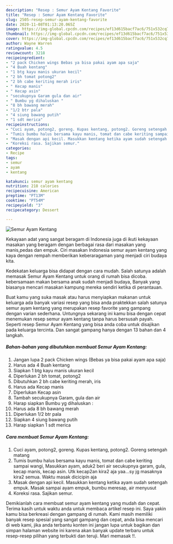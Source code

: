 ```yaml
---
description: "Resep : Semur Ayam Kentang Favorite"
title: "Resep : Semur Ayam Kentang Favorite"
slug: 2505-resep-semur-ayam-kentang-favorite
date: 2020-11-08T01:13:20.065Z
image: https://img-global.cpcdn.com/recipes/ef13d615bacf7ac6/751x532cq70/semur-ayam-kentang-foto-resep-utama.jpg
thumbnail: https://img-global.cpcdn.com/recipes/ef13d615bacf7ac6/751x532cq70/semur-ayam-kentang-foto-resep-utama.jpg
cover: https://img-global.cpcdn.com/recipes/ef13d615bacf7ac6/751x532cq70/semur-ayam-kentang-foto-resep-utama.jpg
author: Wayne Warren
ratingvalue: 4.5
reviewcount: 3218
recipeingredient:
- "2 pack Chicken wings Bebas ya bisa pakai ayam apa saja"
- "4 Buah kentang"
- "1 btg kayu manis ukuran kecil"
- "2 bh tomat potong2"
- "2 bh cabe keriting merah iris"
- " Kecap manis"
- " Kecap asin"
- "secukupnya Garam gula dan air"
- " Bumbu yg dihaluskan "
- "8 bh bawang merah"
- "1/2 btr pala"
- "4 siung bawang putih"
- "1 sdt merica"
recipeinstructions:
- "Cuci ayam, potong2, goreng. Kupas kentang, potong2. Goreng setengah matang"
- "Tumis bumbu halus bersama kayu manis, tomat dan cabe keriting sampai wangi, Masukkan ayam, aduk2 beri air secukupnya garam, gula, kecap manis, kecap asin. Utk kecap2an kira2 aja yaa...sy jg masaknya kira2 semua. Waktu masak dicicipin aja"
- "Masak dengan api kecil. Masukkan kentang ketika ayam sudah setengah empuk. Masak sampai ayam empuk, bumbu meresap, air menyusut"
- "Koreksi rasa. Sajikan semur."
categories:
- Recipe
tags:
- semur
- ayam
- kentang

katakunci: semur ayam kentang 
nutrition: 218 calories
recipecuisine: American
preptime: "PT13M"
cooktime: "PT54M"
recipeyield: "3"
recipecategory: Dessert

---
```



![Semur Ayam Kentang](https://img-global.cpcdn.com/recipes/ef13d615bacf7ac6/751x532cq70/semur-ayam-kentang-foto-resep-utama.jpg)

Kekayaan adat yang sangat beragam di Indonesia juga di ikuti kekayaan masakan yang beragam dengan berbagai rasa dari masakan yang manis,pedas dan empuk. Ciri masakan Indonesia semur ayam kentang yang kaya dengan rempah memberikan keberaragaman yang menjadi ciri budaya kita.


Kedekatan keluarga bisa didapat dengan cara mudah. Salah satunya adalah memasak Semur Ayam Kentang untuk orang di rumah bisa dicoba. kebersamaan makan bersama anak sudah menjadi budaya, Banyak yang biasanya mencari masakan kampung mereka sendiri ketika di perantauan.



Buat kamu yang suka masak atau harus menyiapkan makanan untuk keluarga ada banyak variasi resep yang bisa anda praktekkan salah satunya semur ayam kentang yang merupakan resep favorite yang gampang dengan varian sederhana. Untungnya sekarang ini kamu bisa dengan cepat menemukan resep semur ayam kentang tanpa harus bersusah payah.
Seperti resep Semur Ayam Kentang yang bisa anda coba untuk disajikan pada keluarga tercinta. Dan sangat gampang hanya dengan 13 bahan dan 4 langkah.


<!--inarticleads1-->

##### Bahan-bahan yang dibutuhkan membuat Semur Ayam Kentang:

1. Jangan lupa 2 pack Chicken wings (Bebas ya bisa pakai ayam apa saja)
1. Harus ada 4 Buah kentang
1. Siapkan 1 btg kayu manis ukuran kecil
1. Diperlukan 2 bh tomat, potong2
1. Dibutuhkan 2 bh cabe keriting merah, iris
1. Harus ada  Kecap manis
1. Diperlukan  Kecap asin
1. Tambah secukupnya Garam, gula dan air
1. Harap siapkan  Bumbu yg dihaluskan :
1. Harus ada 8 bh bawang merah
1. Diperlukan 1/2 btr pala
1. Siapkan 4 siung bawang putih
1. Harap siapkan 1 sdt merica




<!--inarticleads2-->

##### Cara membuat  Semur Ayam Kentang:

1. Cuci ayam, potong2, goreng. Kupas kentang, potong2. Goreng setengah matang
1. Tumis bumbu halus bersama kayu manis, tomat dan cabe keriting sampai wangi, Masukkan ayam, aduk2 beri air secukupnya garam, gula, kecap manis, kecap asin. Utk kecap2an kira2 aja yaa...sy jg masaknya kira2 semua. Waktu masak dicicipin aja
1. Masak dengan api kecil. Masukkan kentang ketika ayam sudah setengah empuk. Masak sampai ayam empuk, bumbu meresap, air menyusut
1. Koreksi rasa. Sajikan semur.




Demikianlah cara membuat semur ayam kentang yang mudah dan cepat. Terima kasih untuk waktu anda untuk membaca artikel resep ini. Saya yakin kamu bisa berkreasi dengan gampang di rumah. Kami masih memiliki banyak resep spesial yang sangat gampang dan cepat, anda bisa mencari di web kami, jika anda terbantu konten ini jangan lupa untuk bagikan dan simpan halaman website ini karena akan banyak update terbaru untuk resep-resep pilihan yang terbukti dan teruji. Mari memasak !!. 
